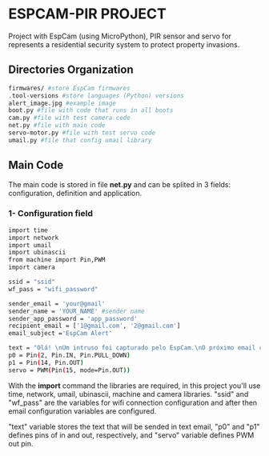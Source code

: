 # ESPCAM-PIR PROJECT
Project with EspCam (using MicroPython), PIR sensor and servo for represents a residential security system to protect property invasions.

## Directories Organization
```bash
firmwares/ #store EspCam firmwares
.tool-versions #store languages (Python) versions
alert_image.jpg #example image
boot.py #file with code that runs in all boots
cam.py #file with test camera code
net.py #file with main code
servo-motor.py #file with test servo code
umail.py #file that config umail library
```

## Main Code
The main code is stored in file **net.py** and can be splited in 3 fields: configuration, definition and application.

### 1- Configuration field
```bash
import time
import network
import umail
import ubinascii
from machine import Pin,PWM
import camera

ssid = "ssid"
wf_pass = "wifi_password"

sender_email = 'your@gmail'
sender_name = 'YOUR_NAME' #sender name
sender_app_password = 'app_password'
recipient_email = ['1@gmail.com', '2@gmail.com']
email_subject ='EspCam Alert'

text = "Olá! \nUm intruso foi capturado pelo EspCam.\nO próximo email consta com a foto do intruso!"
p0 = Pin(2, Pin.IN, Pin.PULL_DOWN)
p1 = Pin(14, Pin.OUT)
servo = PWM(Pin(15, mode=Pin.OUT))
```
With the **import** command the libraries are required, in this project you'll use time, network, umail, ubinascii, machine and camera libraries.
"ssid" and "wf_pass" are the variables for wifi connection configuration and after then email configuration variables are configured.

"text" variable stores the text that will be sended in text email, "p0" and "p1" defines pins of in and out, respectively, and "servo" variable defines PWM out pin.
